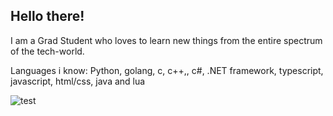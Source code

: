 ## Hello there! 

I am a Grad Student who loves to learn new things from the entire spectrum of the tech-world. 

Languages i know: 
Python, golang, c, c++,, c#, .NET framework, typescript, javascript, html/css, java and lua


![test](https://s2jf458j-8080.usw3.devtunnels.ms/images/cat.jpg)

<!--
**KirtanSoni/KirtanSoni** is a ✨ _special_ ✨ repository because its `README.md` (this file) appears on your GitHub profile.

Here are some ideas to get you started:

- 🔭 I’m currently working on ...
- 🌱 I’m currently learning ...
- 👯 I’m looking to collaborate on ...
- 🤔 I’m looking for help with ...
- 💬 Ask me about ...
- 📫 How to reach me: ...
- 😄 Pronouns: ...
- ⚡ Fun fact: ...
-->
